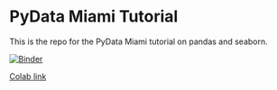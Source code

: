 # PyData Miami Tutorial

This is the repo for the PyData Miami tutorial on pandas and seaborn.


[![Binder](https://mybinder.org/badge_logo.svg)](https://mybinder.org/v2/gh/webbedfeet/PyDataMiami/master?filepath=tutorial.ipynb)

[Colab link](https://colab.research.google.com/github/webbedfeet/PyDataMiami/blob/master/tutorial.ipynb)
